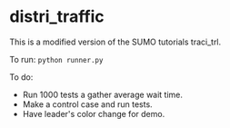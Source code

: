 # distri_traffic

This is a modified version of the SUMO tutorials traci_trl.

To run:
`python runner.py`

To do:
 * Run 1000 tests a gather average wait time.
 * Make a control case and run tests.
 * Have leader's color change for demo.
